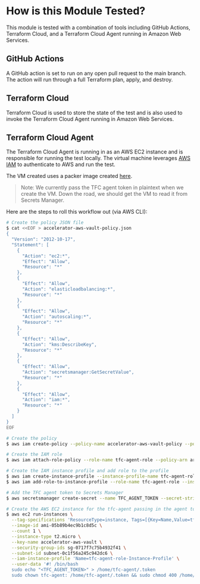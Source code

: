 # How is this Module Tested?
This module is tested with a combination of tools including GitHub Actions, Terraform Cloud, and a Terraform Cloud Agent running in Amazon Web Services.

## GitHub Actions
A GitHub action is set to run on any open pull request to the main branch. The action will run through a full Terraform plan, apply, and destroy.

## Terraform Cloud
Terraform Cloud is used to store the state of the test and is also used to invoke the Terraform Cloud Agent running in Amazon Web Services.

## Terraform Cloud Agent
The Terraform Cloud Agent is running in as an AWS EC2 instance and is responsible for running the test locally. The virtual machine leverages [AWS IAM](https://docs.aws.amazon.com/IAM/latest/UserGuide/introduction.html) to authenticate to AWS and run the test.

The VM created uses a packer image created [here](https://github.com/hashicorp-services/accelerator-vault-packer-images/tree/main/tests/aws).

> Note: We currently pass the TFC agent token in plaintext when we create the VM. Down the road, we should get the VM to read it from Secrets Manager.

Here are the steps to roll this workflow out (via AWS CLI):

```bash
# Create the policy JSON file
$ cat <<EOF > accelerator-aws-vault-policy.json
{
  "Version": "2012-10-17",
  "Statement": [
    {
      "Action": "ec2:*",
      "Effect": "Allow",
      "Resource": "*"
    },
    {
      "Effect": "Allow",
      "Action": "elasticloadbalancing:*",
      "Resource": "*"
    },
    {
      "Effect": "Allow",
      "Action": "autoscaling:*",
      "Resource": "*"
    },
    {
      "Effect": "Allow",
      "Action": "kms:DescribeKey",
      "Resource": "*"
    },
    {
      "Effect": "Allow",
      "Action": "secretsmanager:GetSecretValue",
      "Resource": "*"
    },
    {
      "Effect": "Allow",
      "Action": "iam:*",
      "Resource": "*"
    }
  ]
}
EOF

# Create the policy
$ aws iam create-policy --policy-name accelerator-aws-vault-policy --policy-document file://accelerator-aws-vault-policy.json

# Create the IAM role
$ aws iam attach-role-policy --role-name tfc-agent-role --policy-arn arn:aws:iam::849506427193:policy/accelerator-aws-vault-policy

# Create the IAM instance profile and add role to the profile
$ aws iam create-instance-profile --instance-profile-name tfc-agent-role-Instance-Profile
$ aws iam add-role-to-instance-profile --role-name tfc-agent-role --instance-profile-name tfc-agent-role-Instance-Profile

# Add the TFC agent token to Secrets Manager
$ aws secretsmanager create-secret --name TFC_AGENT_TOKEN --secret-string <TFC_AGENT_TOKEN>

# Create the AWS EC2 instance for the tfc-agent passing in the agent token
$ aws ec2 run-instances \
  --tag-specifications 'ResourceType=instance, Tags=[{Key=Name,Value=tfc-agent}]' \
  --image-id ami-05b89b4ec9b1c8d5c \
  --count 1 \
  --instance-type t2.micro \
  --key-name accelerator-aws-vault \
  --security-group-ids sg-0717f7c75b4932f41 \
  --subnet-id subnet-0c1f56a245c942dc6 \
  --iam-instance-profile 'Name=tfc-agent-role-Instance-Profile' \
  --user-data '#! /bin/bash
  sudo echo "<TFC_AGENT_TOKEN>" > /home/tfc-agent/.token
  sudo chown tfc-agent: /home/tfc-agent/.token && sudo chmod 400 /home/tfc-agent/.token'
```